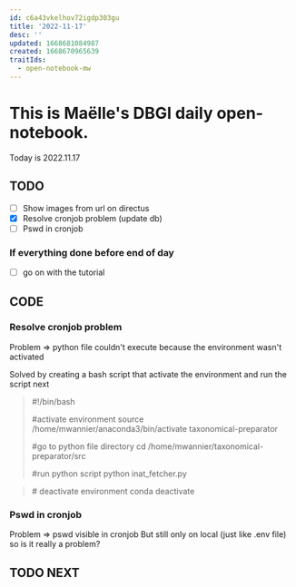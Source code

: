 ```yaml
---
id: c6a43vkelhov72igdp303gu
title: '2022-11-17'
desc: ''
updated: 1668681084987
created: 1668670965639
traitIds:
  - open-notebook-mw
---
```


# This is Maëlle's DBGI daily open-notebook.

Today is 2022.11.17


## TODO

- [ ] Show images from url on directus
- [x] Resolve cronjob problem (update db)
- [ ] Pswd in cronjob

### If everything done before end of day
- [ ] go on with the tutorial

## CODE

### Resolve cronjob problem
Problem => python file couldn't execute because the environment wasn't activated

Solved by creating a bash script that activate the environment and run the script next

> #!/bin/bash
> 
> \#activate environment
> source /home/mwannier/anaconda3/bin/activate taxonomical-preparator
>
> \#go to python file directory
> cd /home/mwannier/taxonomical-preparator/src
>
> \#run python script
> python inat_fetcher.py

> \# deactivate environment
> conda deactivate

### Pswd in cronjob
Problem => pswd visible in cronjob
But still only on local (just like .env file) so is it really a problem?

## TODO NEXT

